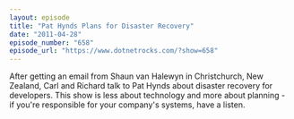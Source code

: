 ```yaml
---
layout: episode
title: "Pat Hynds Plans for Disaster Recovery"
date: "2011-04-28"
episode_number: "658"
episode_url: "https://www.dotnetrocks.com/?show=658"
---
```


After getting an email from Shaun van Halewyn in Christchurch, New Zealand, Carl and Richard talk to Pat Hynds about disaster recovery for developers. This show is less about technology and more about planning - if you're responsible for your company's systems, have a listen.

